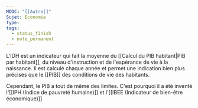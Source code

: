 ```yaml
---
MOOC: "[[Autre]]"
Sujet: Economie
Type: 
tags:
  - status_finish
  - note_permanent
---
```

L'IDH est un indicateur qui fait la moyenne du [[Calcul du PIB habitant|PIB par habitant]], du niveau d'instruction et de l'espérance de vie à la naissance. Il est calculé chaque année et permet une indication bien plus précises que le [[PIB]] des conditions de vie des habitants.

Cependant, le PIB a tout de même des limites. C'est pourquoi il a été inventé l'[[IPH (Indice de pauvreté humaine)]] et l'[[IBEE (Indicateur de bien-être économique)]]